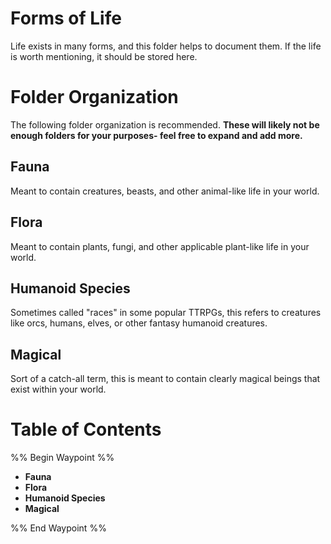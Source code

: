 # Forms of Life
Life exists in many forms, and this folder helps to document them. If the life is worth mentioning, it should be stored here.
# Folder Organization
The following folder organization is recommended. **These will likely not be enough folders for your purposes- feel free to expand and add more.**
## Fauna
Meant to contain creatures, beasts, and other animal-like life in your world.
## Flora
Meant to contain plants, fungi, and other applicable plant-like life in your world.
## Humanoid Species
Sometimes called "races" in some popular TTRPGs, this refers to creatures like orcs, humans, elves, or other fantasy humanoid creatures. 
## Magical
Sort of a catch-all term, this is meant to contain clearly magical beings that exist within your world.
# Table of Contents
%% Begin Waypoint %%
- **Fauna**
- **Flora**
- **Humanoid Species**
- **Magical**

%% End Waypoint %%
